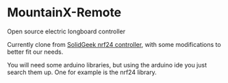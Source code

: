 # MountainX-Remote
Open source electric longboard controller

Currently clone from [SolidGeek nrf24 controller](https://github.com/SolidGeek/nRF24-Esk8-Remote), with some modifications to better fit our needs.

You will need some arduino libraries, but using the arduino ide you just search them up. One for example is the nrf24 library.
